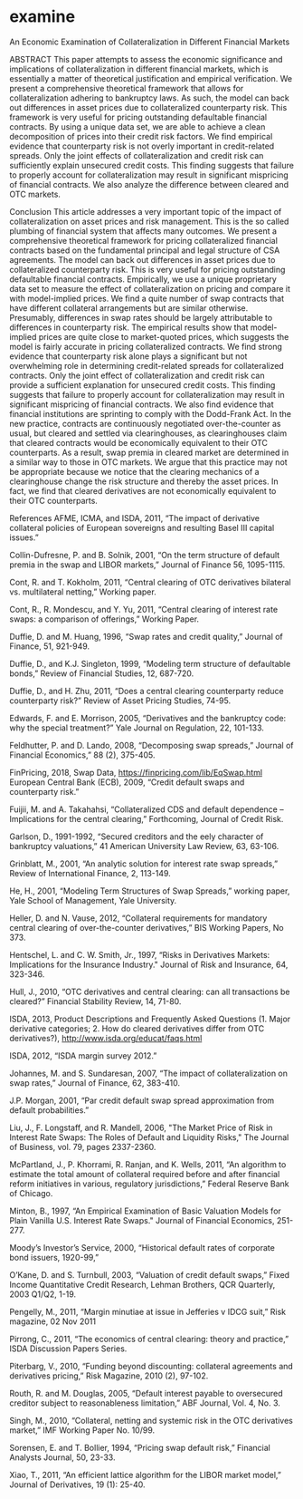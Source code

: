 # examine
An Economic Examination of Collateralization in Different Financial Markets

ABSTRACT
This paper attempts to assess the economic significance and implications of collateralization in different financial markets, which is essentially a matter of theoretical justification and empirical verification. We present a comprehensive theoretical framework that allows for collateralization adhering to bankruptcy laws. As such, the model can back out differences in asset prices due to collateralized counterparty risk. This framework is very useful for pricing outstanding defaultable financial contracts. By using a unique data set, we are able to achieve a clean decomposition of prices into their credit risk factors. We find empirical evidence that counterparty risk is not overly important in credit-related spreads. Only the joint effects of collateralization and credit risk can sufficiently explain unsecured credit costs. This finding suggests that failure to properly account for collateralization may result in significant mispricing of financial contracts. We also analyze the difference between cleared and OTC markets.

Conclusion
This article addresses a very important topic of the impact of collateralization on asset prices and risk management. This is the so called plumbing of financial system that affects many outcomes. 
We present a comprehensive theoretical framework for pricing collateralized financial contracts based on the fundamental principal and legal structure of CSA agreements. The model can back out differences in asset prices due to collateralized counterparty risk. This is very useful for pricing outstanding defaultable financial contracts.
Empirically, we use a unique proprietary data set to measure the effect of collateralization on pricing and compare it with model-implied prices. We find a quite number of swap contracts that have different collateral arrangements but are similar otherwise. Presumably, differences in swap rates should be largely attributable to differences in counterparty risk. The empirical results show that model-implied prices are quite close to market-quoted prices, which suggests the model is fairly accurate in pricing collateralized contracts.
We find strong evidence that counterparty risk alone plays a significant but not overwhelming role in determining credit-related spreads for collateralized contracts. Only the joint effect of collateralization and credit risk can provide a sufficient explanation for unsecured credit costs. This finding suggests that failure to properly account for collateralization may result in significant mispricing of financial contracts.
We also find evidence that financial institutions are sprinting to comply with the Dodd-Frank Act. In the new practice, contracts are continuously negotiated over-the-counter as usual, but cleared and settled via clearinghouses, as clearinghouses claim that cleared contracts would be economically equivalent to their OTC counterparts. As a result, swap premia in cleared market are determined in a similar way to those in OTC markets. We argue that this practice may not be appropriate because we notice that the clearing mechanics of a clearinghouse change the risk structure and thereby the asset prices. In fact, we find that cleared derivatives are not economically equivalent to their OTC counterparts.

References
AFME, ICMA, and ISDA, 2011, “The impact of derivative collateral policies of European sovereigns and resulting Basel III capital issues.”

Collin-Dufresne, P. and B. Solnik, 2001, “On the term structure of default premia in the swap and LIBOR markets,” Journal of Finance 56, 1095-1115.

Cont, R. and T. Kokholm, 2011, “Central clearing of OTC derivatives bilateral vs. multilateral netting,” Working paper.

Cont, R., R. Mondescu, and Y. Yu, 2011, “Central clearing of interest rate swaps: a comparison of offerings,” Working Paper.

Duffie, D. and M. Huang, 1996, “Swap rates and credit quality,” Journal of Finance, 51, 921-949.

Duffie, D., and K.J. Singleton, 1999, “Modeling term structure of defaultable bonds,” Review of Financial Studies, 12, 687-720.

Duffie, D., and H. Zhu, 2011, “Does a central clearing counterparty reduce counterparty risk?” Review of Asset Pricing Studies, 74-95.

Edwards, F. and E. Morrison, 2005, “Derivatives and the bankruptcy code: why the special treatment?” Yale Journal on Regulation, 22, 101-133.

Feldhutter, P. and D. Lando, 2008, “Decomposing swap spreads,” Journal of Financial Economics,” 88 (2), 375-405.

FinPricing, 2018, Swap Data, https://finpricing.com/lib/EqSwap.html
European Central Bank (ECB), 2009, “Credit default swaps and counterparty risk.”

Fuijii, M. and A. Takahahsi, “Collateralized CDS and default dependence – Implications for the central clearing,” Forthcoming, Journal of Credit Risk.

Garlson, D., 1991-1992, “Secured creditors and the eely character of bankruptcy valuations,” 41 American University Law Review, 63, 63-106.

Grinblatt, M., 2001, “An analytic solution for interest rate swap spreads,” Review of International Finance, 2, 113-149.

He, H., 2001, “Modeling Term Structures of Swap Spreads,” working paper, Yale School of Management, Yale University.

Heller, D. and N. Vause, 2012, “Collateral requirements for mandatory central clearing of over-the-counter derivatives,” BIS Working Papers, No 373.

Hentschel, L. and C. W. Smith, Jr., 1997, “Risks in Derivatives Markets: Implications for the Insurance Industry." Journal of Risk and Insurance, 64, 323-346.

Hull, J., 2010, “OTC derivatives and central clearing: can all transactions be cleared?” Financial Stability Review, 14, 71-80.

ISDA, 2013, Product Descriptions and Frequently Asked Questions (1. Major derivative categories; 2. How do cleared derivatives differ from OTC derivatives?), http://www.isda.org/educat/faqs.html

ISDA, 2012, “ISDA margin survey 2012.” 

Johannes, M. and S. Sundaresan, 2007, “The impact of collateralization on swap rates,” Journal of Finance, 62, 383-410.

J.P. Morgan, 2001, “Par credit default swap spread approximation from default probabilities.”

Liu, J., F. Longstaff, and R. Mandell, 2006, "The Market Price of Risk in Interest Rate Swaps: The Roles of Default and Liquidity Risks," The Journal of Business, vol. 79, pages 2337-2360.

McPartland, J., P. Khorrami, R. Ranjan, and K. Wells, 2011, “An algorithm to estimate the total amount of collateral required before and after financial reform initiatives in various, regulatory jurisdictions,” Federal Reserve Bank of Chicago.

Minton, B., 1997, “An Empirical Examination of Basic Valuation Models for Plain Vanilla U.S. Interest Rate Swaps." Journal of Financial Economics, 251-277.

Moody’s Investor’s Service, 2000, “Historical default rates of corporate bond issuers, 1920-99,”

O’Kane, D. and S. Turnbull, 2003, “Valuation of credit default swaps,” Fixed Income Quantitative Credit Research, Lehman Brothers, QCR Quarterly, 2003 Q1/Q2, 1-19.

Pengelly, M., 2011, “Margin minutiae at issue in Jefferies v IDCG suit,” Risk magazine, 02 Nov 2011

Pirrong, C., 2011, “The economics of central clearing: theory and practice,” ISDA Discussion Papers Series.

Piterbarg, V., 2010, “Funding beyond discounting: collateral agreements and derivatives pricing,” Risk Magazine, 2010 (2), 97-102.

Routh, R. and M. Douglas, 2005, “Default interest payable to oversecured creditor subject to reasonableness limitation,” ABF Journal, Vol. 4, No. 3.

Singh, M., 2010, “Collateral, netting and systemic risk in the OTC derivatives market,” IMF Working Paper No. 10/99.

Sorensen, E. and T. Bollier, 1994, “Pricing swap default risk,” Financial Analysts Journal, 50, 23-33.

Xiao, T., 2011, “An efficient lattice algorithm for the LIBOR market model,” Journal of Derivatives, 19 (1): 25-40.
